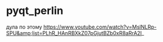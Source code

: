 # pyqt_perlin
дула по этому https://www.youtube.com/watch?v=MslNLRp-SPU&amp;list=PLhR_HAnRBXkZ07pGjutBZb0xR8aRrA2I_
